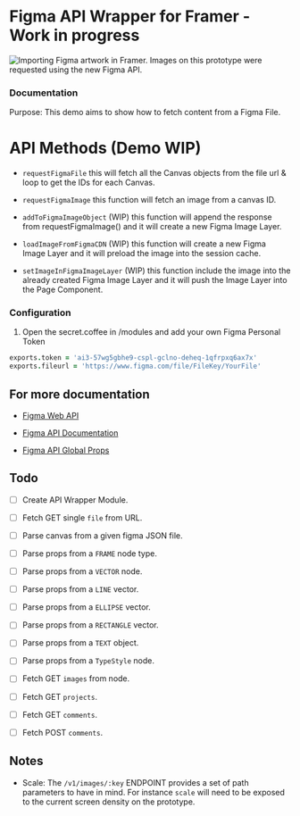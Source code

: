# Figma API Wrapper for Framer - Work in progress

![Importing Figma artwork in Framer. Images on this prototype were requested using the new Figma API.](https://user-images.githubusercontent.com/76307/37884359-9d48eb8c-307d-11e8-9b3f-2c87b52e7789.gif)

### Documentation
Purpose: This demo aims to show how to fetch content from a Figma File.

# API Methods (Demo WIP)

- `requestFigmaFile` this will fetch all the Canvas objects from the file url & loop to get the IDs for each Canvas. 

- `requestFigmaImage` this function will fetch an image from a canvas ID.

- `addToFigmaImageObject` (WIP) this function will append the response from requestFigmaImage() and it will create a new Figma Image Layer.

- `loadImageFromFigmaCDN` (WIP) this function will create a new Figma Image Layer and it will preload the image into the session cache.

- `setImageInFigmaImageLayer` (WIP) this function include the image into the already created Figma Image Layer and it will push the Image Layer into the Page Component.

### Configuration

1. Open the secret.coffee in /modules and add your own Figma Personal Token

```coffeescript
exports.token = 'ai3-57wg5gbhe9-cspl-gclno-deheq-1qfrpxq6ax7x'
exports.fileurl = 'https://www.figma.com/file/FileKey/YourFile'
```

## For more documentation

- [Figma Web API](https://www.figma.com/developers)

- [Figma API Documentation](https://www.figma.com/developers/docs)

- [Figma API Global Props](https://www.figma.com/developers/docs#global-properties)

## Todo

* [ ] Create API Wrapper Module.
* [ ] Fetch GET single `file` from URL.
* [ ] Parse canvas from a given figma JSON file.
* [ ] Parse props from a `FRAME` node type.
* [ ] Parse props from a `VECTOR` node.
* [ ] Parse props from a `LINE` vector.
* [ ] Parse props from a `ELLIPSE` vector.
* [ ] Parse props from a `RECTANGLE` vector.
* [ ] Parse props from a `TEXT` object.
* [ ] Parse props from a `TypeStyle` node.
* [ ] Fetch GET `images` from node.
* [ ] Fetch GET `projects`.
* [ ] Fetch GET `comments`.
* [ ] Fetch POST `comments`.


## Notes

- Scale: The `/v1/images/:key` ENDPOINT provides a set of path parameters to have in mind. For instance `scale` will need to be exposed to the current screen density on the prototype.
